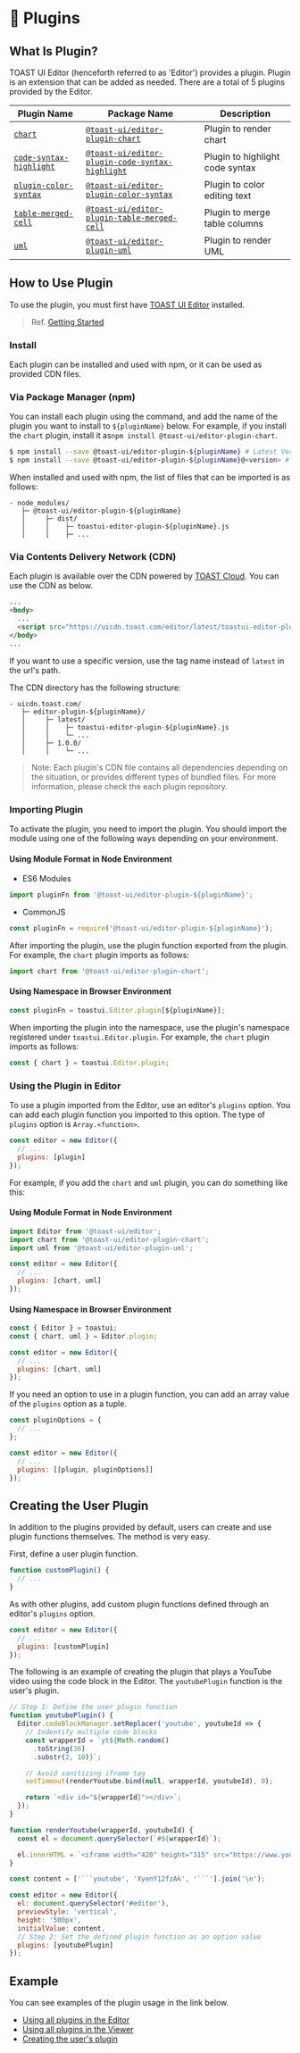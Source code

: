 # 🧩 Plugins

## What Is Plugin?

TOAST UI Editor (henceforth referred to as 'Editor') provides a plugin. Plugin is an extension that can be added as needed. There are a total of 5 plugins provided by the Editor.

| Plugin Name                                                                                            | Package Name                                                                                                                   | Description                     |
| ------------------------------------------------------------------------------------------------------ | ------------------------------------------------------------------------------------------------------------------------------ | ------------------------------- |
| [`chart`](https://github.com/nhn/tui.editor/tree/master/plugins/chart)                                 | [`@toast-ui/editor-plugin-chart`](https://www.npmjs.com/package/@toast-ui/editor-plugin-chart)                                 | Plugin to render chart          |
| [`code-syntax-highlight`](https://github.com/nhn/tui.editor/tree/master/plugins/code-syntax-highlight) | [`@toast-ui/editor-plugin-code-syntax-highlight`](https://www.npmjs.com/package/@toast-ui/editor-plugin-code-syntax-highlight) | Plugin to highlight code syntax |
| [`plugin-color-syntax`](https://github.com/nhn/tui.editor/tree/master/plugins/color-syntax)            | [`@toast-ui/editor-plugin-color-syntax`](https://www.npmjs.com/package/@toast-ui/editor-plugin-color-syntax)                   | Plugin to color editing text    |
| [`table-merged-cell`](https://github.com/nhn/tui.editor/tree/master/plugins/table-merged-cell)         | [`@toast-ui/editor-plugin-table-merged-cell`](https://www.npmjs.com/package/@toast-ui/editor-plugin-table-merged-cell)         | Plugin to merge table columns   |
| [`uml`](https://github.com/nhn/tui.editor/tree/master/plugins/uml)                                     | [`@toast-ui/editor-plugin-uml`](https://www.npmjs.com/package/@toast-ui/editor-plugin-uml)                                     | Plugin to render UML            |

## How to Use Plugin

To use the plugin, you must first have [TOAST UI Editor](https://github.com/nhn/tui.editor/tree/master/apps/editor) installed.

> Ref. [Getting Started](https://github.com/nhn/tui.editor/blob/master/apps/editor/docs/getting-started.md)

### Install

Each plugin can be installed and used with npm, or it can be used as provided CDN files.

### Via Package Manager (npm)

You can install each plugin using the command, and add the name of the plugin you want to install to `${pluginName}` below. For example, if you install the `chart` plugin, install it as`npm install @toast-ui/editor-plugin-chart`.

```sh
$ npm install --save @toast-ui/editor-plugin-${pluginName} # Latest Version
$ npm install --save @toast-ui/editor-plugin-${pluginName}@<version> # Specific Version
```

When installed and used with npm, the list of files that can be imported is as follows:

```
- node_modules/
   ├─ @toast-ui/editor-plugin-${pluginName}
   │     ├─ dist/
   │     │    ├─ toastui-editor-plugin-${pluginName}.js
   │     │    ├─ ...
```

### Via Contents Delivery Network (CDN)

Each plugin is available over the CDN powered by [TOAST Cloud](https://www.toast.com). You can use the CDN as below.

```html
...
<body>
  ...
  <script src="https://uicdn.toast.com/editor/latest/toastui-editor-plugin-${pluginName}.min.js"></script>
</body>
...
```

If you want to use a specific version, use the tag name instead of `latest` in the url's path.

The CDN directory has the following structure:

```
- uicdn.toast.com/
   ├─ editor-plugin-${pluginName}/
   │     ├─ latest/
   │     │    ├─ toastui-editor-plugin-${pluginName}.js
   │     │    └─ ...
   │     ├─ 1.0.0/
   │     │    └─ ...
```

> Note: Each plugin's CDN file contains all dependencies depending on the situation, or provides different types of bundled files. For more information, please check the each plugin repository.

### Importing Plugin

To activate the plugin, you need to import the plugin. You should import the module using one of the following ways depending on your environment.

#### Using Module Format in Node Environment

- ES6 Modules

```javascript
import pluginFn from '@toast-ui/editor-plugin-${pluginName}';
```

- CommonJS

```javascript
const pluginFn = require('@toast-ui/editor-plugin-${pluginName}');
```

After importing the plugin, use the plugin function exported from the plugin. For example, the `chart` plugin imports as follows:

```javascript
import chart from '@toast-ui/editor-plugin-chart';
```

#### Using Namespace in Browser Environment

```javascript
const pluginFn = toastui.Editor.plugin[${pluginName}];
```

When importing the plugin into the namespace, use the plugin's namespace registered under `toastui.Editor.plugin`. For example, the `chart` plugin imports as follows:

```javascript
const { chart } = toastui.Editor.plugin;
```

### Using the Plugin in Editor

To use a plugin imported from the Editor, use an editor's `plugins` option. You can add each plugin function you imported to this option. The type of `plugins` option is `Array.<function>`.

```javascript
const editor = new Editor({
  // ...
  plugins: [plugin]
});
```

For example, if you add the `chart` and `uml` plugin, you can do something like this:

#### Using Module Format in Node Environment

```javascript
import Editor from '@toast-ui/editor';
import chart from '@toast-ui/editor-plugin-chart';
import uml from '@toast-ui/editor-plugin-uml';

const editor = new Editor({
  // ...
  plugins: [chart, uml]
});
```

#### Using Namespace in Browser Environment

```javascript
const { Editor } = toastui;
const { chart, uml } = Editor.plugin;

const editor = new Editor({
  // ...
  plugins: [chart, uml]
});
```

If you need an option to use in a plugin function, you can add an array value of the `plugins` option as a tuple.

```js
const pluginOptions = {
  // ...
};

const editor = new Editor({
  // ...
  plugins: [[plugin, pluginOptions]]
});
```

## Creating the User Plugin

In addition to the plugins provided by default, users can create and use plugin functions themselves.
The method is very easy.

First, define a user plugin function.

```js
function customPlugin() {
  // ...
}
```

As with other plugins, add custom plugin functions defined through an editor's `plugins` option.

```js
const editor = new Editor({
  // ...
  plugins: [customPlugin]
});
```

The following is an example of creating the plugin that plays a YouTube video using the code block in the Editor. The `youtubePlugin` function is the user's plugin.

````javascript
// Step 1: Define the user plugin function
function youtubePlugin() {
  Editor.codeBlockManager.setReplacer('youtube', youtubeId => {
    // Indentify multiple code blocks
    const wrapperId = `yt${Math.random()
      .toString(36)
      .substr(2, 10)}`;

    // Avoid sanitizing iframe tag
    setTimeout(renderYoutube.bind(null, wrapperId, youtubeId), 0);

    return `<div id="${wrapperId}"></div>`;
  });
}

function renderYoutube(wrapperId, youtubeId) {
  const el = document.querySelector(`#${wrapperId}`);

  el.innerHTML = `<iframe width="420" height="315" src="https://www.youtube.com/embed/${youtubeId}"></iframe>`;
}

const content = ['```youtube', 'XyenY12fzAk', '```'].join('\n');

const editor = new Editor({
  el: document.querySelector('#editor'),
  previewStyle: 'vertical',
  height: '500px',
  initialValue: content,
  // Step 2: Set the defined plugin function as an option value
  plugins: [youtubePlugin]
});
````

## Example

You can see examples of the plugin usage in the link below.

- [Using all plugins in the Editor](https://nhn.github.io/tui.editor/latest/tutorial-example15-editor-with-all-plugins.html)
- [Using all plugins in the Viewer](https://nhn.github.io/tui.editor/latest/tutorial-example16-viewer-with-all-plugins.html)
- [Creating the user's plugin](https://nhn.github.io/tui.editor/latest/tutorial-example17-creating-plugin.html)

```

```
